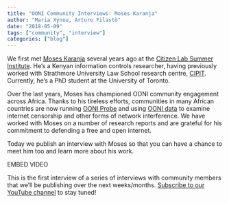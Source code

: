 ```yaml
---
title: "OONI Community Interviews: Moses Karanja"
author: "Maria Xynou, Arturo Filastò"
date: "2018-05-09"
tags: ["community", "interview"]
categories: ["blog"]
---
```


We first met [Moses Karanja](https://moseskaranja.com/) several years
ago at the [Citizen Lab Summer Institute](https://citizenlab.ca/summerinstitute/). He’s a Kenyan
information controls researcher, having previously worked with
Strathmore University Law School research centre,
[CIPIT](http://cipit.org/). Currently, he’s a PhD student at the
University of Toronto.

Over the last years, Moses has championed OONI community engagement
across Africa. Thanks to his tireless efforts, communities in many
African countries are now running [OONI Probe](https://ooni.torproject.org/install/) and using [OONI data](https://ooni.torproject.org/data/) to examine internet censorship
and other forms of network interference. We have worked with Moses on a
number of research reports and are grateful for his commitment to
defending a free and open internet.

Today we publish an interview with Moses so that you can have a chance
to meet him too and learn more about his work.

EMBED VIDEO

This is the first interview of a series of interviews with community
members that we’ll be publishing over the next weeks/months. [Subscribe to our YouTube channel](https://www.youtube.com/channel/UCQhDgj9wBf4_w5bWFvLlq-w?sub_confirmation=1)
to stay tuned!
